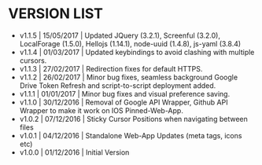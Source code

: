 
VERSION LIST 
============

* v1.1.5 | 15/05/2017 | Updated JQuery (3.2.1), Screenful (3.2.0), LocalForage (1.5.0), Hellojs (1.14.1), node-uuid (1.4.8), js-yaml (3.8.4)
* v1.1.4 | 01/03/2017 | Updated keybindings to avoid clashing with multiple cursors.
* v1.1.3 | 27/02/2017 | Redirection fixes for default HTTPS.
* v1.1.2 | 26/02/2017 | Minor bug fixes, seamless background Google Drive Token Refresh and script-to-script deployment added.
* v1.1.1 | 01/01/2017 | Minor bug fixes and visual preference saving.
* v1.1.0 | 30/12/2016 | Removal of Google API Wrapper, Github API Wrapper to make it work on IOS Pinned-Web-App.
* v1.0.2 | 07/12/2016 | Sticky Cursor Positions when navigating between files
* v1.0.1 | 04/12/2016 | Standalone Web-App Updates (meta tags, icons etc)
* v1.0.0 | 01/12/2016 | Initial Version